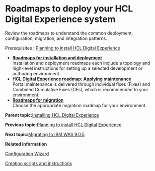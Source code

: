 # Roadmaps to deploy your HCL Digital Experience system

Review the roadmaps to understand the common deployment, configuration, migration, and integration patterns.

Prerequisites
:   [Planning to install HCL Digital Experience](../plan/plan_installation.md)

-   **[Roadmaps for installation and deployment ](../install/rm_installation.md)**  
Installation and deployment roadmaps each include a topology and high-level instructions for setting up a selected development or authoring environment.
-   **[HCL Digital Experience roadmap: Applying maintenance](../install/rm_cf.md)**  
Portal maintenance is delivered through individual fixes \(Fixes\) and Combined Cumulative Fixes \(CFs\), which is recommended to your environment.
-   **[Roadmaps for migration ](../install/rm_migration.md)**  
Choose the appropriate migration roadmap for your environment.

**Parent topic:**[Installing HCL Digital Experience](../install/installing_parent2.md)

**Previous topic:**[Planning to install HCL Digital Experience](../plan/plan_installation.md)

**Next topic:**[Migrating to IBM WAS 9.0.5 ](../was/ug_instwas95.md)

**Related information**  


[Configuration Wizard ](../config/cw_overview.md)

[Creating scripts and instructions ](../config/cw_scripts.md)

